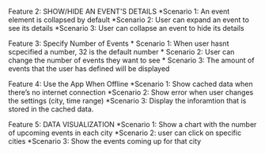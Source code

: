 Feature 2: SHOW/HIDE AN EVENT'S DETAILS
	*Scenario 1: An event element is collapsed by default
	*Scenario 2: User can expand an event to see its details
	*Scenario 3: User can collapse an event to hide its details
 
Feature 3: Specify Number of Events
	* Scenario 1: When user hasnt scpecified a number, 32 is the default number
	* Scenario 2: User can change the number of events they want to see
	* Scenario 3: The amount of events that the user has defined will be displayed 

Feature 4: Use the App When Offline
	*Scenario 1: Show cached data when there’s no internet connection
	*Scenario 2: Show error when user changes the settings (city, time range)
	*Scenario 3: Display the inforamtion that is stored in the cached data.

Feature 5: DATA VISUALIZATION
	*Scenario 1: Show a chart with the number of upcoming events in each city
	*Scenario 2: user can click on specific cities
	*Scenario 3: Show the events coming up for that city

    